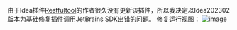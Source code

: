 由于Idea插件[Restfultool](https://github.com/ZhangYuanSheng1217/RestfulTool)的作者很久没有更新该插件，所以我决定以Idea202302版本为基础修复插件调用JetBrains SDK出错的问题。
修复运行视图：
![image](https://github.com/user-attachments/assets/384e3a0d-6ecd-499c-a066-06876bf71f5a)

